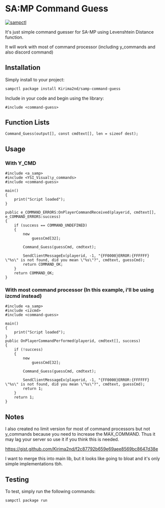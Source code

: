 # SA:MP Command Guess

[![sampctl](https://img.shields.io/badge/sampctl-command--guess-2f2f2f.svg?style=for-the-badge)](https://github.com/Kirima2nd/samp-command-guess)

It's just simple command guesser for SA-MP using Levenshtein Distance function.

It will work with most of command processor (including y_commands and also discord command)

## Installation

Simply install to your project:

```bash
sampctl package install Kirima2nd/samp-command-guess
```

Include in your code and begin using the library:

```pawn
#include <command-guess>
```

## Function Lists

```pawn
Command_Guess(output[], const cmdtext[], len = sizeof dest);
```

## Usage

### With Y_CMD
```pawn
#include <a_samp>
#include <YSI_Visual\y_commands>
#include <command-guess>

main() 
{
    print("Script loaded");
}

public e_COMMAND_ERRORS:OnPlayerCommandReceived(playerid, cmdtext[], e_COMMAND_ERRORS:success) 
{
	if (success == COMMAND_UNDEFINED) 
	{
		new 
			guessCmd[32];
		
		Command_Guess(guessCmd, cmdtext);

		SendClientMessageEx(playerid, -1, "{FF0000}ERROR:{FFFFFF} \"%s\" is not found, did you mean \"%s\"?", cmdtext, guessCmd);
		return COMMAND_OK;
	}
	return COMMAND_OK;
}
```

### With most command processor (In this example, i'll be using izcmd instead)
```pawn
#include <a_samp>
#include <izcmd>
#include <command-guess>

main() 
{
    print("Script loaded");
}
public OnPlayerCommandPerformed(playerid, cmdtext[], success) 
{
	if (!success) 
	{
		new 
			guessCmd[32];
		
		Command_Guess(guessCmd, cmdtext);

		SendClientMessageEx(playerid, -1, "{FF0000}ERROR:{FFFFFF} \"%s\" is not found, did you mean \"%s\"?", cmdtext, guessCmd);
		return 1;
	}
	return 1;
}
```

## Notes

I also created no limit version for most of command processors but not y_commands because you need to increase the MAX_COMMAND. Thus it may lag your server so use it if you think this is needed.

https://gist.github.com/Kirima2nd/f2c87792b659e69aee8569bc8647d38e

I want to merge this into main lib, but it looks like going to bloat and it's only simple implementations tbh.

## Testing

To test, simply run the following commands:

```bash
sampctl package run
```
